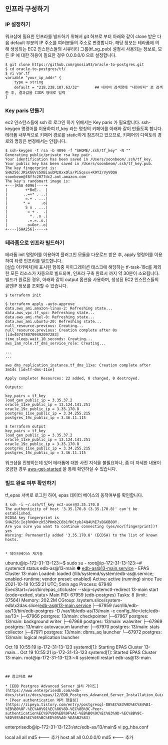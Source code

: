 ## 인프라 구성하기 ##


### IP 설정하기 ###
워크샵에 필요한 인프라를 빌드하기 위해서 git 허브로 부터 아래와 같이 clone 받은 다음 default 부분의 IP 주소를 여러분들의 주소로 변경합니다. 
해당 정보는 테라폼에 의해 생성되는 EC2 인스턴스들의 시큐리티 그룹(tf_sg_pub) 설정시 사용되는 정보로, 모든 IP 에 대한 허용이 필요한 경우 0.0.0.0/0 으로 설정합니다. 

```
$ git clone https://github.com/gnosia93/oracle-to-postgres.git
$ cd oracle-to-postgres/tf/
$ vi var.tf
variable "your_ip_addr" {
    type = string
    default = "218.238.107.63/32"       ## 네이버 검색창에 "내아이피" 로 검색한 후, 결과값을 CIDR 형태로 입력
}
```

### Key paris 만들기 ###

ec2 인스턴스들에 ssh 로 로그인 하기 위해서는 Key paris 가 필요합니다. ssh-keygen 명령어를 이용하여 tf_key 라는 명칭의 키페어를 아래와 같이 만들도록 합니다. 
테라폼 내부적으로 키페어 경로를 static하게 참조하고 있으므로, 키페어의 디렉토리 경로와 명칭은 변경해서는 안됩니다.

```
$ ssh-keygen -t rsa -b 4096 -f "$HOME/.ssh/tf_key" -N ""
Generating public/private rsa key pair.
Your identification has been saved in /Users/soonbeom/.ssh/tf_key.
Your public key has been saved in /Users/soonbeom/.ssh/tf_key.pub.
The key fingerprint is:
SHA256:JRSXGGVs5XBiaubMz8xxQla/Pi5qsxv+K9Y2/VyV0QA soonbeom@f8ffc2077dc2.ant.amazon.com
The key's randomart image is:
+---[RSA 4096]----+
|        +*BoE..  |
|       ..=+* . ..|
|        =.+ . ...|
|       * =     .o|
|        S o . ...|
|         = + .  .|
|          *. .o .|
|         .=.=..o.|
|         o=Oo+..o|
+----[SHA256]-----+
```

### 테라폼으로 인프라 빌드하기 ###

테라폼 init 명령어를 이용하여 플러그인 모듈을 다운로드 받은 후, apply 명령어를 이용하여 타켓 인프라를 빌드합니다.  
[실습 아키텍처]에 표시된 항목중 마이그레이션 태스크에 해당하는 tf-task-19c를 제외한 모든 리소스가 자동으로 빌드되며, 인프라 구축 완료시 까지 약 30분이 소요됩니다.  
빌드가 완료된 경우, 아래와 같이 output 옵션을 사용하며, 생성된 EC2 인스턴스들의 공인IP 정보를 조회할 수 있습니다.  

```
$ terraform init
```

```
$ terraform apply -auto-approve
data.aws_ami.amazon-linux-2: Refreshing state...
data.aws_vpc.tf_vpc: Refreshing state...
data.aws_ami.rhel-8: Refreshing state...
data.aws_ami.ubuntu-20: Refreshing state...
null_resource.previous: Creating...
null_resource.previous: Creation complete after 0s [id=4074780709492097283]
time_sleep.wait_10_seconds: Creating...
aws_iam_role.tf_dms_service_role: Creating...

...
...

aws_dms_replication_instance.tf_dms_11xe: Creation complete after 3m14s [id=tf-dms-11xe]

Apply complete! Resources: 22 added, 0 changed, 0 destroyed.

Outputs:

key_pairs = tf_key
load_gen_public_ip = 3.35.37.2
oracle_11xe_public_ip = 13.124.141.251
oracle_19c_public_ip = 3.35.170.8
postgres_11xe_public_ip = 3.34.255.215
postgres_19c_public_ip = 3.36.11.115
```

```
$ terraform output
key_pairs = tf_key
load_gen_public_ip = 3.35.37.2
oracle_11xe_public_ip = 13.124.141.251
oracle_19c_public_ip = 3.35.170.8
postgres_11xe_public_ip = 3.34.255.215
postgres_19c_public_ip = 3.36.11.115
```

워크샵을 진행하는데 있어 테라폼에 대한 사전 지식을 불필요하나, 좀 더 자세한 내용이 궁금한 경우 [aws-get-started](https://learn.hashicorp.com/collections/terraform/aws-get-started) 을 통해 확인하실 수 있습니다. 

### 빌드 완료 여부 확인하기 ###

tf_epas 서버로 로그인 하여, epas 데이터 베이스의 동작여부를 확인합니다. 
```
$ ssh -i ~/.ssh/tf_key ec2-user@3.35.170.8
The authenticity of host '3.35.170.8 (3.35.170.8)' can't be established.
ECDSA key fingerprint is SHA256:IojRVON+zk53PHmb2C6b1fHCtybJ4Q4UhE7sBG6B8OY.
Are you sure you want to continue connecting (yes/no/[fingerprint])? yes
Warning: Permanently added '3.35.170.8' (ECDSA) to the list of known hosts.


* 데이터베이스 재기동

```
ubuntu@ip-172-31-13-123:~$ sudo su -
root@ip-172-31-13-123:~# systemctl status edb-as@13-main
● edb-as@13-main.service - EPAS Cluster 13-main
     Loaded: loaded (/lib/systemd/system/edb-as@.service; enabled-runtime; vendor preset: enabled)
     Active: active (running) since Tue 2021-10-19 10:55:21 UTC; 5min ago
    Process: 67948 ExecStart=/usr/bin/epas_ctlcluster --skip-systemctl-redirect 13-main start (code=exited, statu>
   Main PID: 67959 (edb-postgres)
      Tasks: 8 (limit: 37564)
     Memory: 202.2M
     CGroup: /system.slice/system-edb\x2das.slice/edb-as@13-main.service
             ├─67959 /usr/lib/edb-as/13/bin/edb-postgres -D /var/lib/edb-as/13/main -c config_file=/etc/edb-as/13>
             ├─67966 postgres: 13/main: checkpointer
             ├─67967 postgres: 13/main: background writer
             ├─67968 postgres: 13/main: walwriter
             ├─67969 postgres: 13/main: autovacuum launcher
             ├─67970 postgres: 13/main: stats collector
             ├─67971 postgres: 13/main: dbms_aq launcher
             └─67972 postgres: 13/main: logical replication launcher

Oct 19 10:55:19 ip-172-31-13-123 systemd[1]: Starting EPAS Cluster 13-main...
Oct 19 10:55:21 ip-172-31-13-123 systemd[1]: Started EPAS Cluster 13-main.
root@ip-172-31-13-123:~# systemctl restart edb-as@13-main
```


## 참고자료 ##

* [EDB Postgres Advanced Server 설치 가이드](https://www.enterprisedb.com/edb-docs/static/docs/epas/12/EDB_Postgres_Advanced_Server_Installation_Guide_Linux_v12.pdf)
* [Peer authentication 에러 핸들링](https://zipeya.tistory.com/entry/postgresql-DB%EC%83%9D%EC%84%B1-%EB%B0%8F-%EC%A0%91%EC%86%8D-%EC%8B%9C-Peer-authentication%EC%97%90%EB%9F%AC-%EB%B0%9C%EC%83%9D-%EC%8B%9C-%ED%95%B4%EC%95%BC%ED%95%A0-%EA%B2%83)
```
enterprisedb@ip-172-31-13-123:/etc/edb-as/13/main$ vi pg_hba.conf

local   all             all                                     md5      <--- 추가
host    all             all             0.0.0.0/0               md5      <--- 추가
```



